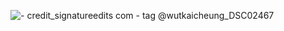 ![- credit_signatureedits com - tag @wutkaicheung_DSC02467](https://github.com/user-attachments/assets/1f7f11fd-6cd2-41c9-8114-3f1bf19f428b)
